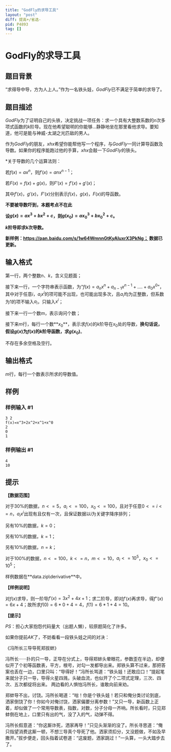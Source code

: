 ```yaml
---
title: "GodFly的求导工具"
layout: "post"
diff: 提高+/省选-
pid: P4893
tag: []
---
```

# GodFly的求导工具
## 题目背景

“求得导中导，方为人上人。”作为一名铁头娃，$GodFly$已不满足于简单的求导了。
## 题目描述

$GodFly$为了证明自己的头铁，决定挑战一项任务：求一个具有大整数系数的$n$次多项式函数的$k$阶导。现在他希望聪明的你能够…静静地坐在那里看他求导。要知道，他可是能与神威-太湖之光匹敌的男人。

作为$GodFly$的朋友，$xhx$希望你能帮他写一个程序，与$GodFly$一同计算导函数及导数。如果你的程序能跑过他的手算，$xhx$会敲一下$GodFly$的铁头。

*关于导数的几个运算法则：

若$f(x)=ax^n$，则$f'(x)=anx^{n-1}$；

若$F(x)=f(x)+g(x)$，则$F'(x)=f'(x)+g'(x)$；

其中$f'(x)$，$g'(x)$，$F'(x)$分别表示$f(x)$，$g(x)$，$F(x)$的导函数。

**不要被导数吓到，本题考点不在此**

**设$g(x)=ax^3+bx^2+c$，则$g(x_0)=ax_0^3+bx_0^2+c$。**

**$k$阶导即求$k$次导数。**

**新样例：https://pan.baidu.com/s/1w64WmnnGtKyAluxrX3PkNg； 数据已更新。**
## 输入格式

第一行，两个整数$n$、$k$，含义见题面；

接下来一行，一个字符串表示函数，为“$f(x)=a_{n}x^n+a_{n-1}x^{n-1}+....+a_0x^0$”，其中对于任意$i$，$a_ix^i$的项可能不出现，也可能出现多次，且$a_i$均为正整数，但系数为$1$的项不输入$a_i$，只输入$x^i$；

接下来一行一个数$m$，表示询问个数；

接下来$m$行，每行一个数**$x_0$**，表示求$f(x)$的$k$阶导在$x_0$处的导数，**换句话说，假设$g(x)$为$f(x)$的$k$阶导函数，求$g(x_0)$**。

不存在多余空格及空行。
## 输出格式

$m$行，每行一个数表示所求的导数值。
## 样例

### 样例输入 #1
```
3 2
f(x)=x^3+2x^2+x^1+x^0
2
0
1
```
### 样例输出 #1
```
4
10
```
## 提示

**【数据范围】**

对于$30$%的数据，$n<=5$，$a_i<=100$，$x_0<=100$，且对于任意$0<=i<=n$，$a_ix^i$出现有且仅有一次，且保证数据以$i$为关键字降序排列；

另有$10$%的数据，$k=0$；

另有$10$%的数据，$k=1$；

另有$10$%的数据，$n=k$；

对于$100$%的数据，$n<=100$，$k<=n$，$m<=10$，$a_i<=10^5$，$x_0<=10^5$；

样例数据在**data.zip\derivative\**中。

**【样例说明】**

对$f(x)$求导，则一阶导$f'(x)=3x^2+4x+1$；求二阶导，即对$f'(x)$再求导，得$f''(x)=6x+4$；故所求$f(0)=6*0+4=4$，$f(1)=6*1+4=10$。

**【提示】**

$PS$：担心大家抱怨代码量大（出题人懒），较原题简化了许多。

如果你提前$AK$了，不妨看看一段铁头娃之间的对决：

《冯所长三导导死郑拔蚌》

冯所长······扑的只一导，正导在分式上，导得郑蚌头晕眼花，参数歪在半边，却便似开了个初等函数表，平方，根号，对勾一发都导出来。郑铁头算不过来，那把答案也丢在一边，口里只叫：“导得好！”冯所长骂道：“铁头娃！还敢应口！”提起笔来就分子只一导，导得火星四溅，头破血流，也似开了个二项式定理，三次、四次、五次都绽将出来。
两边看的人惧怕冯所长，谁敢向前来劝。

郑蚌导不出，讨饶。冯所长喝道：“咄！你是个铁头娃！若只和俺分类讨论到底，洒家倒饶了你！你如今对俺讨饶，洒家偏要分离参数！”又只一导，新函数上正着，却似做了一个常用导数表，指数，对数，分子分母一齐响。所长看时，只见郑蚌倒在地上，口里只有出的气，没了入的气，动弹不得。

冯所长假意道：“你这厮诈死，洒家再导！”只见头渐渐的没了。所长寻思道：“俺只指望消费这厮一顿，不想三导真个导死了他。洒家须扣分，又没题做，不如及早撒开。”拔步便走，回头指着试卷道：“这废题，洒家跳过！”一头算，一头大踏步去了。
